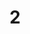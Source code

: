 ---
title: 2
layout: dogs
permalink: /dogs/2/
published: true
isPublic_b: true

breed_txt: 2
image_img: /assets/site/images/2.jpg

category_list: 
  - category_txt: Playful
---